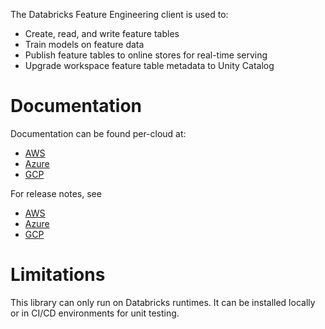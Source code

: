 The Databricks Feature Engineering client is used to:
* Create, read, and write feature tables
* Train models on feature data
* Publish feature tables to online stores for real-time serving
* Upgrade workspace feature table metadata to Unity Catalog

# Documentation

Documentation can be found per-cloud at:
- [AWS](https://docs.databricks.com/applications/machine-learning/feature-store/index.html)
- [Azure](https://docs.microsoft.com/en-us/azure/databricks/applications/machine-learning/feature-store/)
- [GCP](https://docs.gcp.databricks.com/applications/machine-learning/feature-store/index.html)

For release notes, see
- [AWS](https://docs.databricks.com/release-notes/feature-store/databricks-feature-store.html)
- [Azure](https://docs.microsoft.com/en-us/azure/databricks/release-notes/feature-store/databricks-feature-store)
- [GCP](https://docs.gcp.databricks.com/release-notes/feature-store/databricks-feature-store.html)

# Limitations

This library can only run on Databricks runtimes. It can be installed locally or in CI/CD environments for unit testing.
